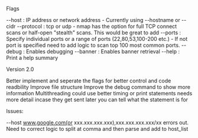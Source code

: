 Flags

--host : IP address or network address
    - Currently using --hostname or --cidr
--protocol : tcp or udp 
    - nmap has the option for full TCP connect scans or half-open "stealth" scans. This would be great to add
--ports : Specify individual ports or a range of ports (22,80,53,100-200 etc.)
    - If not port is specified need to add logic to scan top 100 most common ports.
--debug : Enables debugging
--banner : Enables banner retrieval
--help : Print a help summary


Version 2.0

Better implement and seperate the flags for better control and code readbility
Improve file structure
Improve the debug command to show more information
Multithreading could use better timing or print statements needs more detail incase they get sent later you can tell what the statement is for

Issues:

--host www.google.com(or xxx.xxx.xxx.xxx),xxx.xxx.xxx.xxx/xx  errors out. Need to correct logic to split at comma and then parse and add to host_list